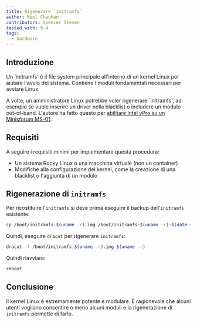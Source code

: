 ```yaml
---
title: Rigenerare `initramfs`
author: Neel Chauhan
contributors: Spencer Steven
tested_with: 9.4
tags:
  - hardware
---
```


## Introduzione

Un \`initramfs' è il file system principale all'interno di un kernel Linux per aiutare l'avvio del sistema. Contiene i moduli fondamentali necessari per avviare Linux.

A volte, un amministratore Linux potrebbe voler rigenerare \`initramfs', ad esempio se vuole inserire un driver nella blacklist o includere un modulo out-of-band. L'autore ha fatto questo per [abilitare Intel vPro su un Minisforum MS-01](https://spaceterran.com/posts/step-by-step-guide-enabling-intel-vpro-on-your-minisforum-ms-01-bios/).

## Requisiti

A seguire i requisiti minimi per implementare questa procedura:

- Un sistema Rocky Linux o una macchina virtuale (non un container)
- Modifiche alla configurazione del kernel, come la creazione di una blacklist o l'aggiunta di un modulo

## Rigenerazione di `initramfs`

Per ricostituire l'`initramfs` si deve prima eseguire il backup dell'`initramfs` esistente:

```bash
cp /boot/initramfs-$(uname -r).img /boot/initramfs-$(uname -r)-$(date +%m-%d-%H%M%S).img
```

Quindi, eseguire `dracut` per rigenerare `initramfs`:

```bash
dracut -f /boot/initramfs-$(uname -r).img $(uname -r)
```

Quindi riavviare:

```bash
reboot
```

## Conclusione

Il kernel Linux è estremamente potente e modulare. È ragionevole che alcuni utenti vogliano consentire o meno alcuni moduli e la rigenerazione di `initramfs` permette di farlo.
